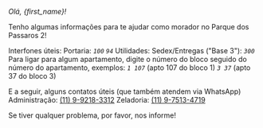 *Olá, {first_name}\!*

Tenho algumas informações para te ajudar como morador no Parque dos Passaros 2\!

Interfones úteis:
	Portaria:
		*`100`*
		*`94`*
	Utilidades:
		Sedex/Entregas \("Base 3"\):
			*`300`*
	Para ligar para algum apartamento,
		digite o número do bloco seguido
		do número do apartamento, exemplos:
			*`1 107`* \(apto 107 do bloco 1\)
			*`3 37`* \(apto 37 do bloco 3\)

E a seguir, alguns contatos úteis \(que também atendem via WhatsApp\)
	Administração:
		[\(11\) 9\-9218\-3312](tel:+5511992183312)
	Zeladoria:
		[\(11\) 9\-7513\-4719](tel:+5511975134719)

Se tiver qualquer problema, por favor, nos informe\!